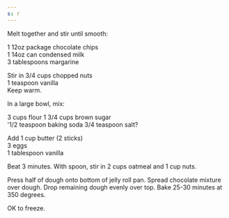 ```yaml
---
s: r
---
```



Melt together and stir until smooth:

1 12oz package chocolate chips  
1 14oz can condensed milk  
3 tablespoons margarine  

Stir in	3/4 cups chopped nuts  
1 teaspoon vanilla  
Keep warm.  

In a large bowl, mix:	

3 cups flour 1 3/4 cups brown sugar	 
'1/2 teaspoon baking soda 3/4 teaspoon salt?  

Add	1 cup butter (2 sticks)  
3 eggs  
1 tablespoon vanilla  

Beat 3 minutes. With spoon, stir in 2 cups oatmeal and 1 cup nuts. 

Press half of dough onto bottom of jelly roll pan. Spread chocolate mixture over dough. Drop 
remaining dough evenly over top. Bake 25-30 minutes at 350 degrees. 

OK to freeze.
